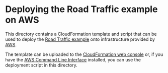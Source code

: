 # Deploying the Road Traffic example on AWS

This directory contains a CloudFormation template and script that can be used to deploy the [Road Traffic example](https://github.com/gchq/Gaffer/tree/master/example/road-traffic) onto infrastructure provided by [AWS](https://aws.amazon.com).

The template can be uploaded to the [CloudFormation web console](https://console.aws.amazon.com/cloudformation) or, if you have the [AWS Command Line Interface](https://aws.amazon.com/cli/) installed, you can use the deployment script in this directory.

